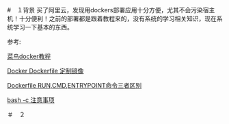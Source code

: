 #　１背景
买了阿里云，发现用dockers部署应用十分方便，尤其不会污染宿主机！十分便利！之前的部署都是跟着教程来的，没有系统的学习相关知识，现在系统学习一下基本的东西。

参考:

[菜鸟docker教程](https://www.runoob.com/docker/docker-hello-world.html)

[Docker Dockerfile 定制镜像](https://blog.csdn.net/wo18237095579/article/details/80540571)

[Dockerfile RUN,CMD,ENTRYPOINT命令三者区别](https://blog.csdn.net/liangweihua123/article/details/87436694)

[bash -c 注意事项](https://www.jianshu.com/p/198d819d24d1)

＃　２
